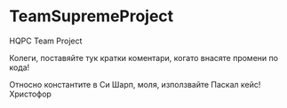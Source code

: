 TeamSupremeProject
==================

HQPC Team Project

Колеги, поставяйте тук кратки коментари, когато внасяте промени по кода!

Относно константите в Си Шарп, моля, използвайте Паскал кейс! Христофор
